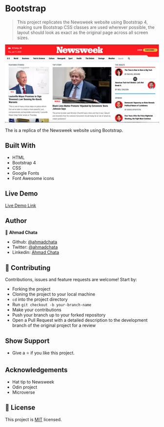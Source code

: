 # Bootstrap

> This project replicates the Newsweek website using Bootstrap 4, making sure Bootstrap CSS classes are used wherever possible, the layout should look as exact as the original page across all screen sizes.

![screenshot](images/screenshot.png)

The is a replica of the Newsweek website using Bootstrap.

## Built With

- HTML
- Bootstrap 4
- CSS
- Google Fonts
- Font Awesome icons

## Live Demo

[Live Demo Link](https://raw.githack.com/ahmadchata/newsweek/feature-homepage/index.html)

## Author

👤 **Ahmad Chata**

- Github: [@ahmadchata](https://github.com/ahmadchata)
- Twitter: [@ahmadchata](https://twitter.com/ahmadchata)
- Linkedin: [Ahmad Chata](https://www.linkedin.com/in/ahmad-chata-957b9b51/)

## 🤝 Contributing

Contributions, issues and feature requests are welcome! Start by:

- Forking the project
- Cloning the project to your local machine
- `cd` into the project directory
- Run `git checkout -b your-branch-name`
- Make your contributions
- Push your branch up to your forked repository
- Open a Pull Request with a detailed description to the development branch of the original project for a review

## Show Support

- Give a ⭐ if you like this project.

## Acknowledgements

- Hat tip to Newsweek
- Odin project
- Microverse

## 📝 License

This project is [MIT](https://opensource.org/licenses/MIT) licensed.
